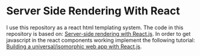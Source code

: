 # Server Side Rendering With React

I use this repository as a react html templating system.
The code in this repository is based on:
[Server-side rendering with React.js](https://www.youtube.com/watch?v=k66bOHX8MnY).
In order to get javascript in the react components working implement the
following tutorial:
[Building a universal/isomorphic web app with React.js](https://www.youtube.com/watch?v=Uf1Vk3RnXsk).
